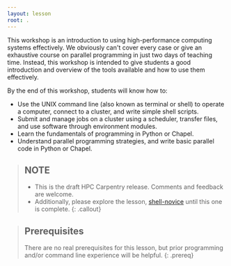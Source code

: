 ```yaml
---
layout: lesson
root: .
---
```


This workshop is an introduction to using high-performance computing systems effectively. We
obviously can't cover every case or give an exhaustive course on parallel programming in just two
days of teaching time. Instead, this workshop is intended to give students a good introduction and
overview of the tools available and how to use them effectively.

By the end of this workshop, students will know how to:

* Use the UNIX command line (also known as terminal or shell) to operate a computer, connect to a cluster, and write simple shell
  scripts.
* Submit and manage jobs on a cluster using a scheduler, transfer files, and use software through
  environment modules.
* Learn the fundamentals of programming in Python or Chapel.
* Understand parallel programming strategies, and write basic parallel code in Python or Chapel.

> ## NOTE
>
> - This is the draft HPC Carpentry release. Comments and feedback are welcome.
> - Additionally, please explore the lesson, [shell-novice](https://swcarpentry.github.io/shell-novice/) until this one is complete.
{: .callout}

> ## Prerequisites
>
> There are no real prerequisites for this lesson, but prior programming and/or command line
> experience will be helpful.
{: .prereq}
